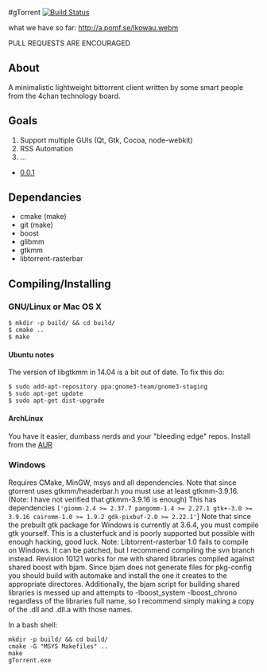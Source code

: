 #gTorrent
[![Build Status](https://travis-ci.org/gtorrent/gTorrent.svg?branch=master)](https://travis-ci.org/gtorrent/gTorrent)

what we have so far: http://a.pomf.se/lkowau.webm

PULL REQUESTS ARE ENCOURAGED

## About
A minimalistic lightweight bittorrent client written by some smart people from the 4chan technology board.

## Goals
1. Support multiple GUIs (Qt, Gtk, Cocoa, node-webkit)
2. RSS Automation
3. ...

- [0.0.1](https://github.com/gtorrent/gTorrent/issues/16)

## Dependancies

- cmake (make)
- git (make)
- boost
- glibmm
- gtkmm
- libtorrent-rasterbar

## Compiling/Installing
### GNU/Linux or Mac OS X
```
$ mkdir -p build/ && cd build/
$ cmake ..
$ make
```

#### Ubuntu notes
The version of libgtkmm in 14.04 is a bit out of date. To fix this do:

```
$ sudo add-apt-repository ppa:gnome3-team/gnome3-staging
$ sudo apt-get update
$ sudo apt-get dist-upgrade
```

#### ArchLinux
You have it easier, dumbass nerds and your "bleeding edge" repos.
Install from the [AUR](https://aur.archlinux.org/packages/gtorrent/)

### Windows
Requires CMake, MinGW, msys and all dependencies. Note that since gtorrent uses gtkmm/headerbar.h you must use at least  gtkmm-3.9.16. (Note: I have not verified that gtkmm-3.9.16 is enough) This has dependencies
`['giomm-2.4 >= 2.37.7 pangomm-1.4 >= 2.27.1 gtk+-3.0 >= 3.9.16 cairomm-1.0 >= 1.9.2 gdk-pixbuf-2.0 >= 2.22.1'`]
Note that since the prebuilt gtk package for Windows is currently at 3.6.4, you must compile gtk yourself. This is a clusterfuck and is poorly supported but possible with enough hacking, good luck.
Note: Libtorrent-rasterbar 1.0 fails to compile on Windows. It can be patched, but I recommend compiling the svn branch instead. Revision 10121 works for me with shared libraries compiled against shared boost with bjam. Since bjam does not generate files for pkg-config you should build with automake and install the one it creates to the appropriate directores. Additionally, the bjam script for building shared libraries is messed up and attempts to -lboost_system -lboost_chrono regardless of the libraries full name, so I recommend simply making a copy of the .dll and .dll.a with those names.

In a bash shell:
```
mkdir -p build/ && cd build/
cmake -G "MSYS Makefiles" ..
make
gTorrent.exe
```
